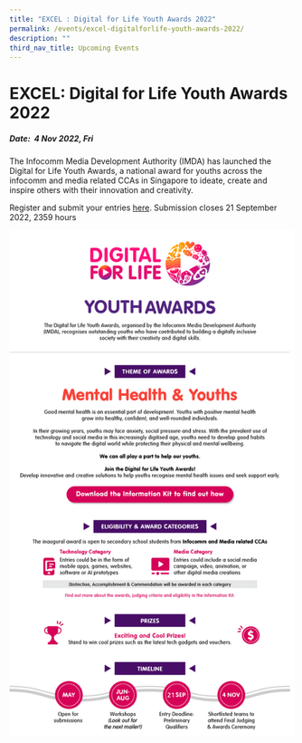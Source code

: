```yaml
---
title: "EXCEL : Digital for Life Youth Awards 2022"
permalink: /events/excel-digitalforlife-youth-awards-2022/
description: ""
third_nav_title: Upcoming Events
---
```

# EXCEL: Digital for Life Youth Awards 2022
##### Date:  4 Nov 2022, Fri
The Infocomm Media Development Authority (IMDA) has launched the Digital for Life Youth Awards, a national award for youths across the infocomm and media related CCAs in Singapore to ideate, create and inspire others with their innovation and creativity.

Register and submit your entries [here](https://form.gov.sg/#!/625e313cf3192100131ffe47). Submission closes 21 September 2022, 2359 hours


![Digital for Life Youth Awards EDM](/images/IMDA_YouthAwards_EDM-FA_Preview.png)
